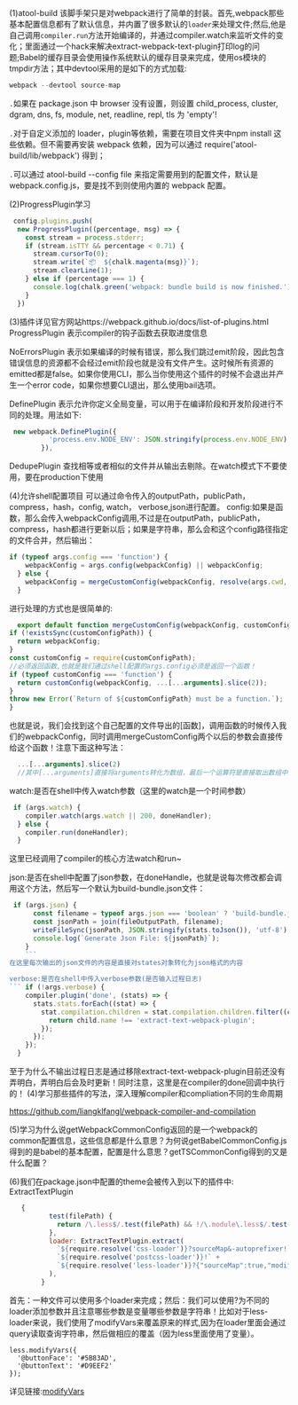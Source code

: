 (1)atool-build
 该脚手架只是对webpack进行了简单的封装。首先,webpack那些基本配置信息都有了默认信息，并内置了很多默认的`loader`来处理文件;然后,他是自己调用`compiler.run`方法开始编译的，并通过compiler.watch来监听文件的变化；里面通过一个hack来解决extract-webpack-text-plugin打印log的问题;Babel的缓存目录会使用操作系统默认的缓存目录来完成，使用os模块的tmpdir方法；其中devtool采用的是如下的方式加载:

 ```js
 webpack --devtool source-map
 ```

`.`如果在 package.json 中 browser 没有设置，则设置 child_process, cluster, dgram, dns, fs, module, net, readline, repl, tls 为 'empty'!

`.`对于自定义添加的 loader，plugin等依赖，需要在项目文件夹中npm install 这些依赖。但不需要再安装 webpack 依赖，因为可以通过 require('atool-build/lib/webpack') 得到；

`.`可以通过 atool-build --config file 来指定需要用到的配置文件，默认是 webpack.config.js，要是找不到则使用内置的 webpack 配置。

(2)ProgressPlugin学习
```javascript
 config.plugins.push(
  new ProgressPlugin((percentage, msg) => {
    const stream = process.stderr;
    if (stream.isTTY && percentage < 0.71) {
      stream.cursorTo(0);
      stream.write(`📦  ${chalk.magenta(msg)}`);
      stream.clearLine(1);
    } else if (percentage === 1) {
      console.log(chalk.green('webpack: bundle build is now finished.'));
    }
  })
```
(3)插件详见官方网站https://webpack.github.io/docs/list-of-plugins.html
ProgressPlugin
  表示compiler的钩子函数去获取进度信息

NoErrorsPlugin
  表示如果编译的时候有错误，那么我们跳过emit阶段，因此包含错误信息的资源都不会经过emit阶段也就是没有文件产生。这时候所有资源的emitted都是false。如果你使用CLI，那么当你使用这个插件的时候不会退出并产生一个error code，如果你想要CLI退出，那么使用bail选项。

DefinePlugin
  表示允许你定义全局变量，可以用于在编译阶段和开发阶段进行不同的处理。用法如下:
```javascript
 new webpack.DefinePlugin({
          'process.env.NODE_ENV': JSON.stringify(process.env.NODE_ENV),
        }),
```

DedupePlugin
   查找相等或者相似的文件并从输出去剔除。在watch模式下不要使用，要在production下使用

(4)允许shell配置项目
 可以通过<shell>命令传入的outputPath，publicPath，compress，hash，config, watch， verbose,json进行配置。
 config:如果是函数，那么会传入webpackConfig调用,不过是在outputPath，publicPath，compress，hash都进行更新以后；如果是字符串，那么会和这个config路径指定的文件合并，然后输出：
```js
if (typeof args.config === 'function') {
    webpackConfig = args.config(webpackConfig) || webpackConfig;
  } else {
    webpackConfig = mergeCustomConfig(webpackConfig, resolve(args.cwd, args.config || 'webpack.config.js'));
  }
  ```
  进行处理的方式也是很简单的:
  ```js
    export default function mergeCustomConfig(webpackConfig, customConfigPath) {
  if (!existsSync(customConfigPath)) {
    return webpackConfig;
  }
  const customConfig = require(customConfigPath);
  //必须返回函数,也就是我们通过shell配置的args.config必须是返回一个函数！
  if (typeof customConfig === 'function') {
    return customConfig(webpackConfig, ...[...arguments].slice(2));
  }
  throw new Error(`Return of ${customConfigPath} must be a function.`);
}
  ```
 也就是说，我们会找到这个自己配置的文件导出的[函数]，调用函数的时候传入我们的webpackConfig，同时调用mergeCustomConfig两个以后的参数会直接传给这个函数！注意下面这种写法：
 ```js
   ...[...arguments].slice(2)
   //其中[...arguments]直接将arguments转化为数组，最后一个运算符是直接取出数组中元素
```
watch:是否在shell中传入watch参数（这里的watch是一个时间参数）
```js
 if (args.watch) {
    compiler.watch(args.watch || 200, doneHandler);
  } else {
    compiler.run(doneHandler);
  }
  ```
这里已经调用了compiler的核心方法watch和run~

json:是否在shell中配置了json参数，在doneHandle，也就是说每次修改都会调用这个方法，然后写一个默认为build-bundle.json文件：

```js
 if (args.json) {
      const filename = typeof args.json === 'boolean' ? 'build-bundle.json' : args.json;
      const jsonPath = join(fileOutputPath, filename);
      writeFileSync(jsonPath, JSON.stringify(stats.toJson()), 'utf-8');
      console.log(`Generate Json File: ${jsonPath}`);
    }
    ```
在这里每次输出的json文件的内容是直接对states对象转化为json格式的内容

verbose:是否在shell中传入verbose参数(是否输入过程日志)
``` if (!args.verbose) {
    compiler.plugin('done', (stats) => {
      stats.stats.forEach((stat) => {
        stat.compilation.children = stat.compilation.children.filter((child) => {
          return child.name !== 'extract-text-webpack-plugin';
        });
      });
    });
  }
```
至于为什么不输出过程日志是通过移除extract-text-webpack-plugin目前还没有弄明白，弄明白后会及时更新！同时注意，这里是在compiler的done回调中执行的！
(4)学习那些插件的写法，深入理解compiler和compliation不同的生命周期

  https://github.com/liangklfangl/webpack-compiler-and-compilation

(5)学习为什么说getWebpackCommonConfig返回的是一个webpack的common配置信息，这些信息都是什么意思？为何说getBabelCommonConfig.js得到的是babel的基本配置，配置是什么意思？getTSCommonConfig得到的又是什么配置？

(6)我们在package.json中配置的theme会被传入到以下的插件中:
ExtractTextPlugin
```js
   {
          test(filePath) {
            return /\.less$/.test(filePath) && !/\.module\.less$/.test(filePath);
          },
          loader: ExtractTextPlugin.extract(
            `${require.resolve('css-loader')}?sourceMap&-autoprefixer!` +
            `${require.resolve('postcss-loader')}!` +
            `${require.resolve('less-loader')}?{"sourceMap":true,"modifyVars":${JSON.stringify(theme)}}`
          ),
        }
```
首先：一种文件可以使用多个loader来完成；然后：我们可以使用?为不同的loader添加参数并且注意哪些参数是变量哪些参数是字符串！比如对于less-loader来说，我们使用了modifyVars来覆盖原来的样式,因为在loader里面会通过query读取查询字符串，然后做相应的覆盖（因为less里面使用了变量）。
```less
less.modifyVars({
  '@buttonFace': '#5B83AD',
  '@buttonText': '#D9EEF2'
});
```
详见链接:[modifyVars](http://lesscss.org/usage/#using-less-in-the-browser-modify-variables)














